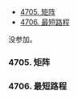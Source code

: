 
<!-- @import "[TOC]" {cmd="toc" depthFrom=1 depthTo=6 orderedList=false} -->

<!-- code_chunk_output -->

- [4705. 矩阵](#4705-矩阵)
- [4706. 最短路程](#4706-最短路程)

<!-- /code_chunk_output -->

没参加。

### 4705. 矩阵



### 4706. 最短路程

